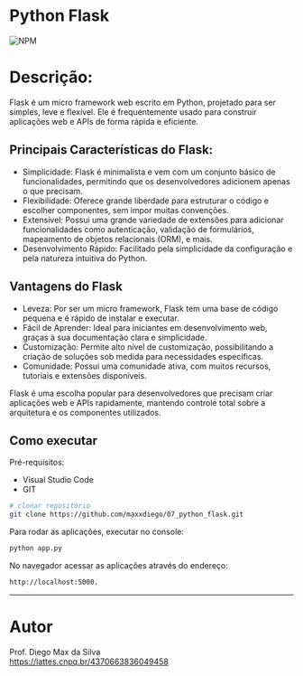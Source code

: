 # Python Flask
![NPM](https://img.shields.io/npm/l/react)

# Descrição:

Flask é um micro framework web escrito em Python, projetado para ser simples, leve e flexível. Ele é frequentemente usado para construir aplicações web e APIs de forma rápida e eficiente.

## Principais Características do Flask:
* Simplicidade: Flask é minimalista e vem com um conjunto básico de funcionalidades, permitindo que os desenvolvedores adicionem apenas o que precisam.
* Flexibilidade: Oferece grande liberdade para estruturar o código e escolher componentes, sem impor muitas convenções.
* Extensível: Possui uma grande variedade de extensões para adicionar funcionalidades como autenticação, validação de formulários, mapeamento de objetos relacionais (ORM), e mais.
* Desenvolvimento Rápido: Facilitado pela simplicidade da configuração e pela natureza intuitiva do Python.

## Vantagens do Flask
* Leveza: Por ser um micro framework, Flask tem uma base de código pequena e é rápido de instalar e executar.
* Fácil de Aprender: Ideal para iniciantes em desenvolvimento web, graças à sua documentação clara e simplicidade.
* Customização: Permite alto nível de customização, possibilitando a criação de soluções sob medida para necessidades específicas.
* Comunidade: Possui uma comunidade ativa, com muitos recursos, tutoriais e extensões disponíveis.

Flask é uma escolha popular para desenvolvedores que precisam criar aplicações web e APIs rapidamente, mantendo controle total sobre a arquitetura e os componentes utilizados.

## Como executar

Pré-requisitos: 
- Visual Studio Code
- GIT

```bash
# clonar repositório
git clone https://github.com/maxxdiego/07_python_flask.git

```

Para rodar as aplicações, executar no console:
```bash
python app.py

```

No navegador acessar as aplicações através do endereço:

```bash
http://localhost:5000.

```

<hr>

# Autor

Prof. Diego Max da Silva<br>
https://lattes.cnpq.br/4370663836049458

